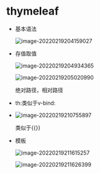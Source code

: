 # thymeleaf

+ 基本语法

  ![image-20220219204159027](https://cdn.jsdelivr.net/gh/innnky/images@master/uPic/image-20220219204159027.png)

+ 存值取值

  ![image-20220219204934365](https://cdn.jsdelivr.net/gh/innnky/images@master/uPic/image-20220219204934365.png)

  ![image-20220219205020990](https://cdn.jsdelivr.net/gh/innnky/images@master/uPic/image-20220219205020990.png)

  绝对路径，相对路径

+ th:类似于v-bind:

+ ![image-20220219210755897](https://cdn.jsdelivr.net/gh/innnky/images@master/uPic/image-20220219210755897.png)

  类似于{{}}

+ 模板

  ![image-20220219211615257](https://cdn.jsdelivr.net/gh/innnky/images@master/uPic/image-20220219211615257.png)

  ![image-20220219211626399](https://cdn.jsdelivr.net/gh/innnky/images@master/uPic/image-20220219211626399.png)